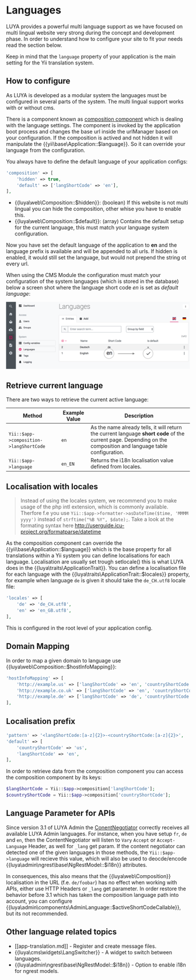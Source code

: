 # Languages

LUYA provides a powerful multi language support as we have focused on multi lingual website very strong during the concept and development phase. In order to understand how to configure your site to fit your needs read the section below.

Keep in mind that the `language` property of your application is the main setting for the Yii translation system.

## How to configure

As LUYA is developed as a modular system the languages must be configured in several parts of the system. The multi lingual support works with or without cms.

There is a component known as [composition component](concept-composition.md) which is dealing with the language settings. The component is invoked by the application boot process and changes the base url inside the urlManager based on your configuration. If the composition is actived and not hidden it will manipulate the {{yii\base\Application::$language}}. So it can override your language from the configuration.

You always have to define the default language of your application configs:

```php
'composition' => [
    'hidden' => true,
    'default' => ['langShortCode' => 'en'],
],
```

+ {{luya\web\Composition::$hidden}}: (boolean) If this website is not multi lingual you can hide the composition, other whise you have to enable this.
+ {{luya\web\Composition::$default}}: (array) Contains the default setup for the current language, this must match your language system configuration.

Now you have set the default language of the application to **en** and the language prefix is available and will be appended to all urls. If hidden is enabled, it would still set the language, but would not prepend the string ot every url.

When using the CMS Module the configuration must match your configuration of the system languages (which is stored in the database) below a screen shot where the language short code *en* is set as *default language*:

![set-default-language](https://raw.githubusercontent.com/luyadev/luya/master/docs/guide/img/set-default-language.png "Set CMS default language")

## Retrieve current language

There are two ways to retrieve the current active language:

|Method|Example Value|Description
|------|-------------|----------
|`Yii::$app->composition->langShortCode`|`en`|As the name already tells, it will return the current language **short code** of the current page. Depending on the composition and language table configuration.
|`Yii::$app->language`|`en_EN`|Returns the i18n localisation value defined from locales.

## Localisation with locales

> Instead of using the locales system, we recommend you to make usage of the php intl extension, which is commonly available. Therfore f.e you use `Yii::$app->formatter->asDateTime($time, 'MMMM yyyy')` instead of  `strftime("%B %Y", $date);`. Take a look at the formating syntax here http://userguide.icu-project.org/formatparse/datetime

As the composition component can override the {{yii\base\Application::$language}} which is the base property for all translations within a Yii system you can define localisations for each language. Localisation are usually set trough setlocale() this is what LUYA does in the {{luya\traits\ApplicationTrait}}. You can define a localisation file for each language with the {{luya\traits\ApplicationTrait::$locales}} property, for example when language `de` is given it should take the `de_CH.utf8` locale file:

```php
'locales' => [
    'de' => 'de_CH.utf8',
    'en' => 'en_GB.utf8',
],
```

This is configured in the root level of your application config.

## Domain Mapping

In order to map a given domain to language use {{luya\web\Composition::$hostInfoMapping}}:

```php
'hostInfoMapping' => [
    'http://example.us' => ['langShortCode' => 'en', 'countryShortCode' => 'us'],
    'http://example.co.uk' => ['langShortCode' => 'en', 'countryShortCode' => 'uk'],
    'http://example.de' => ['langShortCode' => 'de', 'countryShortCode' => 'de'],
],
```

## Localisation prefix

```php
'pattern' => '<langShortCode:[a-z]{2}>-<countryShortCode:[a-z]{2}>',
'default' => [
    'countryShortCode' => 'us',
    'langShortCode' => 'en',
],
```

In order to retrieve data from the composition component you can access the composition component by its keys:

```php
$langShortCode = Yii::$app->composition['langShortCode'];
$countryShortCode = Yii::$app->composition['countryShortCode'];
```

## Language Parameter for APIs

Since version 3.1 of LUYA Admin the [ConentNegotiator](https://www.yiiframework.com/doc/api/2.0/yii-filters-contentnegotiator) correctly receives all available LUYA Admin languages. For instance, when you have setup `fr`, `de` and `en`, then the ContentNegotiator will listen to `Vary` `Accept` or `Accept-Language` Header, as well for `_lang` get param. If the content negotiator can detected one of the given languages in those methods, the `Yii::$app->language` will recieve this value, which will also be used to deocde/encode {{luya\admin\ngrest\base\NgRestModel::$i18n}} attributes.

In consequences, this also means that the {{luya\web\Composition}} localisation in the URL (f.e. `de/foobar`) has no effect when working with APIs, either use HTTP Headers or `_lang` get parameter. In order restore the behavior before 3.1 which has taken the composition language path into account, you can configure {{luya\admin\components\AdminLanguage::$activeShortCodeCallable}}, but its not recommended.

## Other language related topics

+ [[app-translation.md]] - Register and create message files.
+ {{luya\cms\widgets\LangSwitcher}} - A widget to switch between languages.
+ {{luya\admin\ngrest\base\NgRestModel::$i18n}} - Option to enable i18n for ngrest models.
